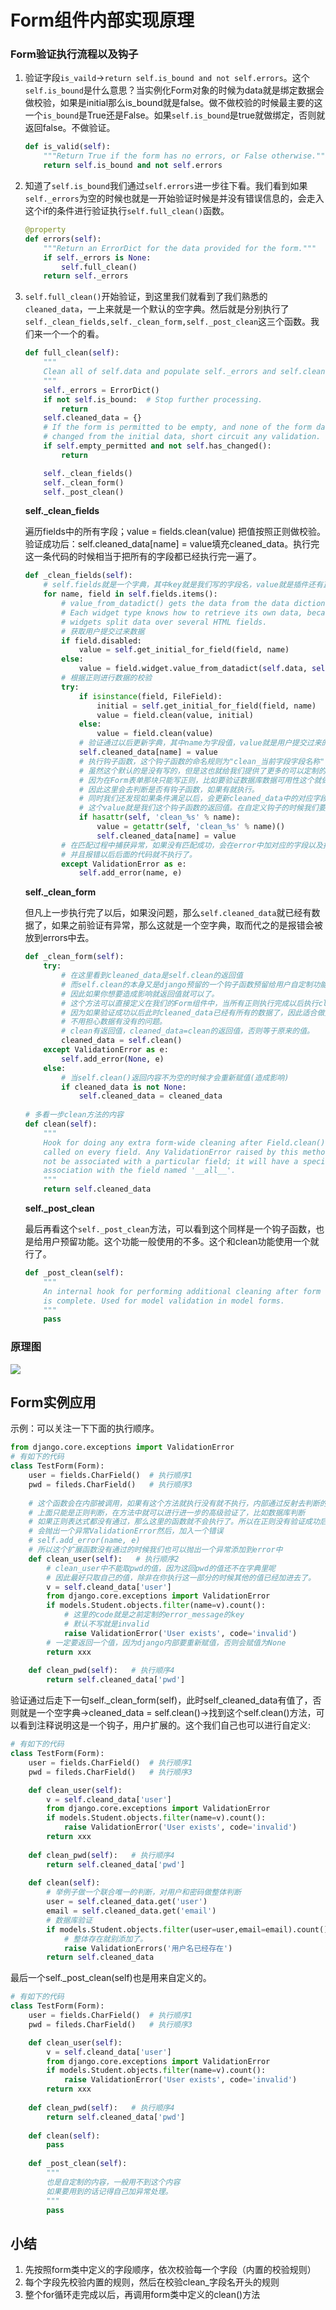 # Form组件内部实现原理

### Form验证执行流程以及钩子

1. 验证字段`is_vaild`→`return self.is_bound and not self.errors`。这个`self.is_bound`是什么意思？当实例化Form对象的时候为data就是绑定数据会做校验，如果是initial那么is_bound就是false。做不做校验的时候最主要的这一个`is_bound`是True还是False。如果`self.is_bound`是true就做绑定，否则就返回false。不做验证。

   ```python
   def is_valid(self):
       """Return True if the form has no errors, or False otherwise."""
       return self.is_bound and not self.errors
   ```

2. 知道了`self.is_bound`我们通过`self.errors`进一步往下看。我们看到如果`self._errors`为空的时候也就是一开始验证时候是并没有错误信息的，会走入这个if的条件进行验证执行`self.full_clean()`函数。

   ```python
   @property
   def errors(self):
       """Return an ErrorDict for the data provided for the form."""
       if self._errors is None:
           self.full_clean()
       return self._errors
   ```

3. `self.full_clean()`开始验证，到这里我们就看到了我们熟悉的`cleaned_data`，一上来就是一个默认的空字典。然后就是分别执行了`self._clean_fields,self._clean_form,self._post_clean`这三个函数。我们来一个一个的看。

   ```python
   def full_clean(self):
       """
       Clean all of self.data and populate self._errors and self.cleaned_data.
       """
       self._errors = ErrorDict()
       if not self.is_bound:  # Stop further processing.
           return
       self.cleaned_data = {}
       # If the form is permitted to be empty, and none of the form data has
       # changed from the initial data, short circuit any validation.
       if self.empty_permitted and not self.has_changed():
           return
   
       self._clean_fields()
       self._clean_form()
       self._post_clean()
   ```

   **self._clean_fields**

   遍历fields中的所有字段；value = fields.clean(value) 把值按照正则做校验。验证成功后：self.cleaned_data[name] = value填充cleaned_data。执行完这一条代码的时候相当于把所有的字段都已经执行完一遍了。

   ```python
   def _clean_fields(self):
       # self.fields就是一个字典，其中key就是我们写的字段名，value就是插件还有正则的验证规则。
       for name, field in self.fields.items():
           # value_from_datadict() gets the data from the data dictionaries.
           # Each widget type knows how to retrieve its own data, because some
           # widgets split data over several HTML fields.
           # 获取用户提交过来数据
           if field.disabled:
               value = self.get_initial_for_field(field, name)
           else:
               value = field.widget.value_from_datadict(self.data, self.files, self.add_prefix(name))
           # 根据正则进行数据的校验
           try:
               if isinstance(field, FileField):
                   initial = self.get_initial_for_field(field, name)
                   value = field.clean(value, initial)
               else:
                   value = field.clean(value)
               # 验证通过以后更新字典，其中name为字段值，value就是用户提交过来的值。
               self.cleaned_data[name] = value
               # 执行钩子函数，这个钩子函数的命名规则为"clean_当前字段字段名称"
               # 虽然这个默认的是没有写的，但是这也就给我们提供了更多的可以定制的自定义的可能性
               # 因为在Form表单那块只能写正则，比如要验证数据库数据可用性这个就做不到了。
               # 因此这里会去判断是否有钩子函数，如果有就执行。
               # 同时我们还发现如果条件满足以后，会更新cleaned_data中的对应字段的值。
               # 这个value就是我们这个钩子函数的返回值。在自定义钩子的时候我们要注意。
               if hasattr(self, 'clean_%s' % name):
                   value = getattr(self, 'clean_%s' % name)()
                   self.cleaned_data[name] = value
           # 在匹配过程中捕获异常，如果没有匹配成功，会在error中加对应的字段以及报错内容。
           # 并且报错以后后面的代码就不执行了。
           except ValidationError as e:
               self.add_error(name, e)
   ```

   **self._clean_form**

   但凡上一步执行完了以后，如果没问题，那么`self.cleaned_data`就已经有数据了，如果之前验证有异常，那么这就是一个空字典，取而代之的是报错会被放到errors中去。

   ```python
   def _clean_form(self):
       try:
           # 在这里看到cleaned_data是self.clean的返回值
           # 而self.clean的本身又是django预留的一个钩子函数预留给用户自定制功能。
           # 因此如果你想要造成影响就返回值就可以了。
           # 这个方法可以直接定义在我们的Form组件中，当所有正则执行完成以后执行clean方法
           # 因为如果验证成功以后此时cleaned_data已经有所有的数据了，因此适合做整体的验证。
           # 不用担心数据有没有的问题。
           # clean有返回值，cleaned_data=clean的返回值，否则等于原来的值。
           cleaned_data = self.clean()
       except ValidationError as e:
           self.add_error(None, e)
       else:
           # 当self.clean()返回内容不为空的时候才会重新赋值(造成影响)
           if cleaned_data is not None:
               self.cleaned_data = cleaned_data
               
   # 多看一步clean方法的内容
   def clean(self):
       """
       Hook for doing any extra form-wide cleaning after Field.clean() has been
       called on every field. Any ValidationError raised by this method will
       not be associated with a particular field; it will have a special-case
       association with the field named '__all__'.
       """
       return self.cleaned_data
   ```

   **self._post_clean**

   最后再看这个`self._post_clean`方法，可以看到这个同样是一个钩子函数，也是给用户预留功能。这个功能一般使用的不多。这个和clean功能使用一个就行了。

   ```python
   def _post_clean(self):
       """
       An internal hook for performing additional cleaning after form cleaning
       is complete. Used for model validation in model forms.
       """
       pass
   ```

### 原理图

![](http://omk1n04i8.bkt.clouddn.com/18-7-18/84998839.jpg)

## Form实例应用

示例：可以关注一下下面的执行顺序。

```python
from django.core.exceptions import ValidationError
# 有如下的代码
class TestForm(Form):
    user = fields.CharField()  # 执行顺序1
    pwd = fileds.CharField()   # 执行顺序3
    
    # 这个函数会在内部被调用，如果有这个方法就执行没有就不执行，内部通过反射去判断的。
    # 上面只能是正则判断，在方法中就可以进行进一步的高级验证了，比如数据库判断
    # 如果正则表达式都没有通过，那么这里的函数就不会执行了。所以在正则没有验证成功后
    # 会抛出一个异常ValidationError然后，加入一个错误
    # self.add_error(name, e)
    # 所以这个扩展函数没有通过的时候我们也可以抛出一个异常添加到error中
    def clean_user(self):   # 执行顺序2
        # clean_user中不能取pwd的值，因为这回pwd的值还不在字典里呢
        # 因此最好只取自己的值，除非在你执行这一部分的时候其他的值已经加进去了。
        v = self.cleand_data['user']
        from django.core.exceptions import ValidationError
        if models.Student.objects.filter(name=v).count():
            # 这里的code就是之前定制的error_message的key
            # 默认不写就是invalid
            raise ValidationError('User exists', code='invalid')
        # 一定要返回一个值，因为django内部要重新赋值，否则会赋值为None
        return xxx
    
    def clean_pwd(self):   # 执行顺序4
        return self.cleaned_data['pwd']
```

验证通过后走下一句self._clean_form(self)，此时self_cleaned_data有值了，否则就是一个空字典→cleaned_data = self.clean()→找到这个self.clean()方法，可以看到注释说明这是一个钩子，用户扩展的。这个我们自己也可以进行自定义:

```python
# 有如下的代码
class TestForm(Form):
    user = fields.CharField()  # 执行顺序1
    pwd = fileds.CharField()   # 执行顺序3

    def clean_user(self):   
        v = self.cleand_data['user']
        from django.core.exceptions import ValidationError
        if models.Student.objects.filter(name=v).count():
            raise ValidationError('User exists', code='invalid')
        return xxx
    
    def clean_pwd(self):   # 执行顺序4
        return self.cleaned_data['pwd']
    
    def clean(self):
        # 举例子做一个联合唯一的判断，对用户和密码做整体判断
        user = self.cleaned_data.get('user')
        email = self.cleaned_data.get('email')
        # 数据库验证
        if models.Student.objects.filter(user=user,email=email).count():
            # 整体存在就别添加了。
            raise ValidationErrors('用户名已经存在')
        return self.cleaned_data
```

最后一个self._post_clean(self)也是用来自定义的。

```python
# 有如下的代码
class TestForm(Form):
    user = fields.CharField()  # 执行顺序1
    pwd = fileds.CharField()   # 执行顺序3

    def clean_user(self):   
        v = self.cleand_data['user']
        from django.core.exceptions import ValidationError
        if models.Student.objects.filter(name=v).count():
            raise ValidationError('User exists', code='invalid')
        return xxx
    
    def clean_pwd(self):   # 执行顺序4
        return self.cleaned_data['pwd']
    
    def clean(self):
        pass
    
    def _post_clean(self):
        """
        也是自定制的内容，一般用不到这个内容
        如果要用到的话记得自己加异常处理。
        """
        pass
```

##  小结

1. 先按照form类中定义的字段顺序，依次校验每一个字段（内置的校验规则）
2. 每个字段先校验内置的规则，然后在校验clean_字段名开头的规则
3. 整个for循环走完成以后，再调用form类中定义的clean()方法

